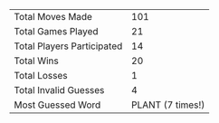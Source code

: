 |              |                |
| ---------------- | ----------------------------- |
| Total Moves Made | 101 |
| Total Games Played | 21 |
| Total Players Participated | 14 |
| Total Wins | 20 |
| Total Losses | 1 |
| Total Invalid Guesses | 4 |
| Most Guessed Word | PLANT (7 times!) |
